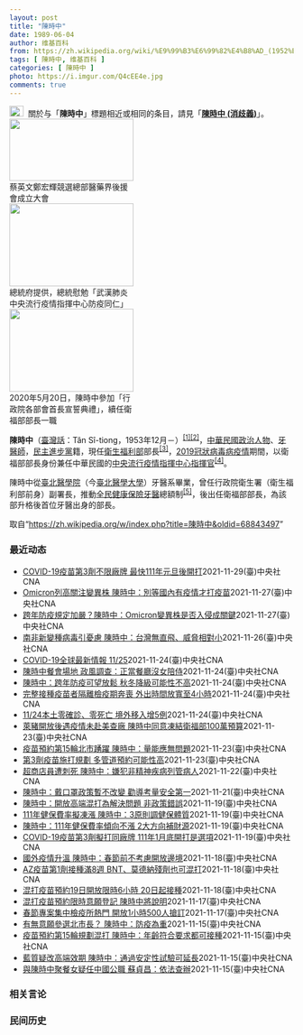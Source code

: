 ```yaml
---
layout: post
title: "陳時中"
date: 1989-06-04
author: 维基百科
from: https://zh.wikipedia.org/wiki/%E9%99%B3%E6%99%82%E4%B8%AD_(1952%E5%B9%B4)
tags: [ 陳時中, 维基百科 ]
categories: [ 陳時中 ]
photo: https://i.imgur.com/Q4cEE4e.jpg
comments: true
---
```

<div class="mw-parser-output"><div id="noteTA-54dafe5e" class="noteTA"><div class="noteTA-group"><div data-noteta-group-source="module" data-noteta-group="Medicine"></div></div></div>
<div role="note" class="hatnote navigation-not-searchable"><a href="/wiki/Wikipedia:%E6%B6%88%E6%AD%A7%E4%B9%89" title="Wikipedia:消歧义"><img alt="Disambig gray.svg" src="//upload.wikimedia.org/wikipedia/commons/thumb/5/5f/Disambig_gray.svg/25px-Disambig_gray.svg.png" decoding="async" width="25" height="19" srcset="//upload.wikimedia.org/wikipedia/commons/thumb/5/5f/Disambig_gray.svg/38px-Disambig_gray.svg.png 1.5x, //upload.wikimedia.org/wikipedia/commons/thumb/5/5f/Disambig_gray.svg/50px-Disambig_gray.svg.png 2x" data-file-width="220" data-file-height="168"></a><style data-mw-deduplicate="TemplateStyles:r67269465">.mw-parser-output .ifmobile>.mobile:nth-child(2n){display:none}</style><span class="ifmobile"><span class="nomobile">&nbsp;&nbsp;</span><span class="mobile"></span></span>關於与「<b>陳時中</b>」標題相近或相同的条目，請見「<b><a href="/wiki/%E9%99%B3%E6%99%82%E4%B8%AD_(%E6%B6%88%E6%AD%A7%E7%BE%A9)" class="mw-disambig" title="陳時中 (消歧義)">陳時中 (消歧義)</a></b>」。</div>

<div class="thumb tright"><div class="thumbinner" style="width:222px;"><a href="/wiki/File:%E9%84%AD%E5%AE%8F%E8%BC%9D%E8%88%87%E9%86%AB%E6%94%BF%E4%BA%BA%E5%A3%AB%E5%90%88%E7%85%A7.jpg" class="image"><img alt="" src="//upload.wikimedia.org/wikipedia/commons/thumb/e/e0/%E9%84%AD%E5%AE%8F%E8%BC%9D%E8%88%87%E9%86%AB%E6%94%BF%E4%BA%BA%E5%A3%AB%E5%90%88%E7%85%A7.jpg/220px-%E9%84%AD%E5%AE%8F%E8%BC%9D%E8%88%87%E9%86%AB%E6%94%BF%E4%BA%BA%E5%A3%AB%E5%90%88%E7%85%A7.jpg" decoding="async" width="220" height="110" class="thumbimage" srcset="//upload.wikimedia.org/wikipedia/commons/thumb/e/e0/%E9%84%AD%E5%AE%8F%E8%BC%9D%E8%88%87%E9%86%AB%E6%94%BF%E4%BA%BA%E5%A3%AB%E5%90%88%E7%85%A7.jpg/330px-%E9%84%AD%E5%AE%8F%E8%BC%9D%E8%88%87%E9%86%AB%E6%94%BF%E4%BA%BA%E5%A3%AB%E5%90%88%E7%85%A7.jpg 1.5x, //upload.wikimedia.org/wikipedia/commons/thumb/e/e0/%E9%84%AD%E5%AE%8F%E8%BC%9D%E8%88%87%E9%86%AB%E6%94%BF%E4%BA%BA%E5%A3%AB%E5%90%88%E7%85%A7.jpg/440px-%E9%84%AD%E5%AE%8F%E8%BC%9D%E8%88%87%E9%86%AB%E6%94%BF%E4%BA%BA%E5%A3%AB%E5%90%88%E7%85%A7.jpg 2x" data-file-width="4160" data-file-height="2080"></a>  <div class="thumbcaption"><div class="magnify"><a href="/wiki/File:%E9%84%AD%E5%AE%8F%E8%BC%9D%E8%88%87%E9%86%AB%E6%94%BF%E4%BA%BA%E5%A3%AB%E5%90%88%E7%85%A7.jpg" class="internal" title="放大"></a></div>蔡英文鄭宏輝競選總部醫藥界後援會成立大會</div></div></div>
<div class="thumb tright"><div class="thumbinner" style="width:222px;"><a href="/wiki/File:02.07_%E7%B8%BD%E7%B5%B1%E6%85%B0%E5%8B%89%E3%80%8C%E5%9A%B4%E9%87%8D%E7%89%B9%E6%AE%8A%E5%82%B3%E6%9F%93%E6%80%A7%E8%82%BA%E7%82%8E%E4%B8%AD%E5%A4%AE%E6%B5%81%E8%A1%8C%E7%96%AB%E6%83%85%E6%8C%87%E6%8F%AE%E4%B8%AD%E5%BF%83%E9%98%B2%E7%96%AB%E5%90%8C%E4%BB%81%E3%80%8D_(49500116692).jpg" class="image"><img alt="" src="//upload.wikimedia.org/wikipedia/commons/thumb/9/95/02.07_%E7%B8%BD%E7%B5%B1%E6%85%B0%E5%8B%89%E3%80%8C%E5%9A%B4%E9%87%8D%E7%89%B9%E6%AE%8A%E5%82%B3%E6%9F%93%E6%80%A7%E8%82%BA%E7%82%8E%E4%B8%AD%E5%A4%AE%E6%B5%81%E8%A1%8C%E7%96%AB%E6%83%85%E6%8C%87%E6%8F%AE%E4%B8%AD%E5%BF%83%E9%98%B2%E7%96%AB%E5%90%8C%E4%BB%81%E3%80%8D_%2849500116692%29.jpg/220px-02.07_%E7%B8%BD%E7%B5%B1%E6%85%B0%E5%8B%89%E3%80%8C%E5%9A%B4%E9%87%8D%E7%89%B9%E6%AE%8A%E5%82%B3%E6%9F%93%E6%80%A7%E8%82%BA%E7%82%8E%E4%B8%AD%E5%A4%AE%E6%B5%81%E8%A1%8C%E7%96%AB%E6%83%85%E6%8C%87%E6%8F%AE%E4%B8%AD%E5%BF%83%E9%98%B2%E7%96%AB%E5%90%8C%E4%BB%81%E3%80%8D_%2849500116692%29.jpg" decoding="async" width="220" height="147" class="thumbimage" srcset="//upload.wikimedia.org/wikipedia/commons/thumb/9/95/02.07_%E7%B8%BD%E7%B5%B1%E6%85%B0%E5%8B%89%E3%80%8C%E5%9A%B4%E9%87%8D%E7%89%B9%E6%AE%8A%E5%82%B3%E6%9F%93%E6%80%A7%E8%82%BA%E7%82%8E%E4%B8%AD%E5%A4%AE%E6%B5%81%E8%A1%8C%E7%96%AB%E6%83%85%E6%8C%87%E6%8F%AE%E4%B8%AD%E5%BF%83%E9%98%B2%E7%96%AB%E5%90%8C%E4%BB%81%E3%80%8D_%2849500116692%29.jpg/330px-02.07_%E7%B8%BD%E7%B5%B1%E6%85%B0%E5%8B%89%E3%80%8C%E5%9A%B4%E9%87%8D%E7%89%B9%E6%AE%8A%E5%82%B3%E6%9F%93%E6%80%A7%E8%82%BA%E7%82%8E%E4%B8%AD%E5%A4%AE%E6%B5%81%E8%A1%8C%E7%96%AB%E6%83%85%E6%8C%87%E6%8F%AE%E4%B8%AD%E5%BF%83%E9%98%B2%E7%96%AB%E5%90%8C%E4%BB%81%E3%80%8D_%2849500116692%29.jpg 1.5x, //upload.wikimedia.org/wikipedia/commons/thumb/9/95/02.07_%E7%B8%BD%E7%B5%B1%E6%85%B0%E5%8B%89%E3%80%8C%E5%9A%B4%E9%87%8D%E7%89%B9%E6%AE%8A%E5%82%B3%E6%9F%93%E6%80%A7%E8%82%BA%E7%82%8E%E4%B8%AD%E5%A4%AE%E6%B5%81%E8%A1%8C%E7%96%AB%E6%83%85%E6%8C%87%E6%8F%AE%E4%B8%AD%E5%BF%83%E9%98%B2%E7%96%AB%E5%90%8C%E4%BB%81%E3%80%8D_%2849500116692%29.jpg/440px-02.07_%E7%B8%BD%E7%B5%B1%E6%85%B0%E5%8B%89%E3%80%8C%E5%9A%B4%E9%87%8D%E7%89%B9%E6%AE%8A%E5%82%B3%E6%9F%93%E6%80%A7%E8%82%BA%E7%82%8E%E4%B8%AD%E5%A4%AE%E6%B5%81%E8%A1%8C%E7%96%AB%E6%83%85%E6%8C%87%E6%8F%AE%E4%B8%AD%E5%BF%83%E9%98%B2%E7%96%AB%E5%90%8C%E4%BB%81%E3%80%8D_%2849500116692%29.jpg 2x" data-file-width="2048" data-file-height="1365"></a>  <div class="thumbcaption"><div class="magnify"><a href="/wiki/File:02.07_%E7%B8%BD%E7%B5%B1%E6%85%B0%E5%8B%89%E3%80%8C%E5%9A%B4%E9%87%8D%E7%89%B9%E6%AE%8A%E5%82%B3%E6%9F%93%E6%80%A7%E8%82%BA%E7%82%8E%E4%B8%AD%E5%A4%AE%E6%B5%81%E8%A1%8C%E7%96%AB%E6%83%85%E6%8C%87%E6%8F%AE%E4%B8%AD%E5%BF%83%E9%98%B2%E7%96%AB%E5%90%8C%E4%BB%81%E3%80%8D_(49500116692).jpg" class="internal" title="放大"></a></div>總統府提供，總統慰勉「武漢肺炎中央流行疫情指揮中心防疫同仁」</div></div></div>
<div class="thumb tright"><div class="thumbinner" style="width:222px;"><a href="/wiki/File:05.20_%E7%B8%BD%E7%B5%B1%E4%B8%BB%E6%8C%81%E3%80%8C%E8%A1%8C%E6%94%BF%E9%99%A2%E5%89%AF%E9%99%A2%E9%95%B7%E6%9A%A8%E5%90%84%E9%83%A8%E6%9C%83%E9%A6%96%E9%95%B7%E5%AE%A3%E8%AA%93%E5%85%B8%E7%A6%AE%E3%80%8D-%E9%99%B3%E6%99%82%E4%B8%AD.jpg" class="image"><img alt="" src="//upload.wikimedia.org/wikipedia/commons/thumb/a/aa/05.20_%E7%B8%BD%E7%B5%B1%E4%B8%BB%E6%8C%81%E3%80%8C%E8%A1%8C%E6%94%BF%E9%99%A2%E5%89%AF%E9%99%A2%E9%95%B7%E6%9A%A8%E5%90%84%E9%83%A8%E6%9C%83%E9%A6%96%E9%95%B7%E5%AE%A3%E8%AA%93%E5%85%B8%E7%A6%AE%E3%80%8D-%E9%99%B3%E6%99%82%E4%B8%AD.jpg/220px-05.20_%E7%B8%BD%E7%B5%B1%E4%B8%BB%E6%8C%81%E3%80%8C%E8%A1%8C%E6%94%BF%E9%99%A2%E5%89%AF%E9%99%A2%E9%95%B7%E6%9A%A8%E5%90%84%E9%83%A8%E6%9C%83%E9%A6%96%E9%95%B7%E5%AE%A3%E8%AA%93%E5%85%B8%E7%A6%AE%E3%80%8D-%E9%99%B3%E6%99%82%E4%B8%AD.jpg" decoding="async" width="220" height="147" class="thumbimage" srcset="//upload.wikimedia.org/wikipedia/commons/thumb/a/aa/05.20_%E7%B8%BD%E7%B5%B1%E4%B8%BB%E6%8C%81%E3%80%8C%E8%A1%8C%E6%94%BF%E9%99%A2%E5%89%AF%E9%99%A2%E9%95%B7%E6%9A%A8%E5%90%84%E9%83%A8%E6%9C%83%E9%A6%96%E9%95%B7%E5%AE%A3%E8%AA%93%E5%85%B8%E7%A6%AE%E3%80%8D-%E9%99%B3%E6%99%82%E4%B8%AD.jpg/330px-05.20_%E7%B8%BD%E7%B5%B1%E4%B8%BB%E6%8C%81%E3%80%8C%E8%A1%8C%E6%94%BF%E9%99%A2%E5%89%AF%E9%99%A2%E9%95%B7%E6%9A%A8%E5%90%84%E9%83%A8%E6%9C%83%E9%A6%96%E9%95%B7%E5%AE%A3%E8%AA%93%E5%85%B8%E7%A6%AE%E3%80%8D-%E9%99%B3%E6%99%82%E4%B8%AD.jpg 1.5x, //upload.wikimedia.org/wikipedia/commons/thumb/a/aa/05.20_%E7%B8%BD%E7%B5%B1%E4%B8%BB%E6%8C%81%E3%80%8C%E8%A1%8C%E6%94%BF%E9%99%A2%E5%89%AF%E9%99%A2%E9%95%B7%E6%9A%A8%E5%90%84%E9%83%A8%E6%9C%83%E9%A6%96%E9%95%B7%E5%AE%A3%E8%AA%93%E5%85%B8%E7%A6%AE%E3%80%8D-%E9%99%B3%E6%99%82%E4%B8%AD.jpg/440px-05.20_%E7%B8%BD%E7%B5%B1%E4%B8%BB%E6%8C%81%E3%80%8C%E8%A1%8C%E6%94%BF%E9%99%A2%E5%89%AF%E9%99%A2%E9%95%B7%E6%9A%A8%E5%90%84%E9%83%A8%E6%9C%83%E9%A6%96%E9%95%B7%E5%AE%A3%E8%AA%93%E5%85%B8%E7%A6%AE%E3%80%8D-%E9%99%B3%E6%99%82%E4%B8%AD.jpg 2x" data-file-width="2508" data-file-height="1672"></a>  <div class="thumbcaption"><div class="magnify"><a href="/wiki/File:05.20_%E7%B8%BD%E7%B5%B1%E4%B8%BB%E6%8C%81%E3%80%8C%E8%A1%8C%E6%94%BF%E9%99%A2%E5%89%AF%E9%99%A2%E9%95%B7%E6%9A%A8%E5%90%84%E9%83%A8%E6%9C%83%E9%A6%96%E9%95%B7%E5%AE%A3%E8%AA%93%E5%85%B8%E7%A6%AE%E3%80%8D-%E9%99%B3%E6%99%82%E4%B8%AD.jpg" class="internal" title="放大"></a></div>2020年5月20日，陳時中參加「行政院各部會首長宣誓典禮」，續任衛福部部長一職</div></div></div>
<p><b>陳時中</b>（<a href="/wiki/%E8%87%BA%E7%81%A3%E8%A9%B1" title="臺灣話">臺灣話</a>：<span lang="nan"><style data-mw-deduplicate="TemplateStyles:r58929728">.mw-parser-output .sans-serif{font-family:-apple-system,BlinkMacSystemFont,"Segoe UI",Roboto,Lato,"Helvetica Neue",Helvetica,Arial,sans-serif}</style><span class="sans-serif"><span lang="nan">Tân Sî-tiong</span></span></span>，1953年12月<span class="useeditintro" title="Template:BLP editintro">－</span>）<sup id="cite_ref-1" class="reference"><a href="#cite_note-1">[1]</a></sup><sup id="cite_ref-2" class="reference"><a href="#cite_note-2">[2]</a></sup>，<a href="/wiki/%E4%B8%AD%E8%8F%AF%E6%B0%91%E5%9C%8B" title="中華民國">中華民國</a><a href="/wiki/%E6%94%BF%E6%B2%BB%E4%BA%BA%E7%89%A9" title="政治人物">政治人物</a>、<a href="/wiki/%E7%89%99%E9%86%AB%E5%B8%AB" class="mw-redirect" title="牙醫師">牙醫師</a>，<a href="/wiki/%E6%B0%91%E4%B8%BB%E9%80%B2%E6%AD%A5%E9%BB%A8" title="民主進步黨">民主進步黨</a>籍，現任<a href="/wiki/%E4%B8%AD%E8%8F%AF%E6%B0%91%E5%9C%8B%E8%A1%9B%E7%94%9F%E7%A6%8F%E5%88%A9%E9%83%A8" title="中華民國衛生福利部">衛生福利部</a>部長<sup id="cite_ref-3" class="reference"><a href="#cite_note-3">[3]</a></sup>，<a href="/wiki/2019%E5%86%A0%E7%8B%80%E7%97%85%E6%AF%92%E7%97%85%E8%87%BA%E7%81%A3%E7%96%AB%E6%83%85" title="2019冠狀病毒病臺灣疫情">2019冠狀病毒病疫情</a>期間，以衛福部部長身份兼任中華民國的<a href="/wiki/%E5%9C%8B%E5%AE%B6%E8%A1%9B%E7%94%9F%E6%8C%87%E6%8F%AE%E4%B8%AD%E5%BF%83%E4%B8%AD%E5%A4%AE%E6%B5%81%E8%A1%8C%E7%96%AB%E6%83%85%E6%8C%87%E6%8F%AE%E4%B8%AD%E5%BF%83" title="國家衛生指揮中心中央流行疫情指揮中心">中央流行疫情指揮中心</a><a href="/wiki/%E6%8C%87%E6%8F%AE%E5%AE%98" title="指揮官">指揮官</a><sup id="cite_ref-4" class="reference"><a href="#cite_note-4">[4]</a></sup>。
</p><p>陳時中從<a href="/wiki/%E8%87%BA%E5%8C%97%E9%86%AB%E5%AD%B8%E9%99%A2" class="mw-redirect" title="臺北醫學院">臺北醫學院</a>（今<a href="/wiki/%E8%87%BA%E5%8C%97%E9%86%AB%E5%AD%B8%E5%A4%A7%E5%AD%B8" title="臺北醫學大學">臺北醫學大學</a>）牙醫系畢業，曾任行政院衛生署（衛生福利部前身）副署長，推動<a href="/wiki/%E5%85%A8%E6%B0%91%E5%81%A5%E5%BA%B7%E4%BF%9D%E9%9A%AA" title="全民健康保險">全民健康保險</a><a href="/wiki/%E7%89%99%E9%86%AB" title="牙醫">牙醫</a>總額制<sup id="cite_ref-5" class="reference"><a href="#cite_note-5">[5]</a></sup>，後出任衛福部部長，為該部升格後首位牙醫出身的部長。
</p>
</div><noscript><img src="//zh.wikipedia.org/wiki/Special:CentralAutoLogin/start?type=1x1" alt="" title="" width="1" height="1" style="border: none; position: absolute;"></noscript>
<div class="printfooter">取自“<a dir="ltr" href="https://zh.wikipedia.org/w/index.php?title=陳時中&amp;oldid=68843497">https://zh.wikipedia.org/w/index.php?title=陳時中&amp;oldid=68843497</a>”</div><div id="recent-news"><h3>最近动态</h3><ul><li><a href="https://nodebe4.github.io/waimei/2021-11-29/COVID-19%E7%96%AB%E8%8B%97%E7%AC%AC3%E5%8A%91%E4%B8%8D%E9%99%90%E5%BB%A0%E7%89%8C-%E6%9C%80%E5%BF%AB111%E5%B9%B4%E5%85%83%E6%97%A6%E5%BE%8C%E9%96%8B%E6%89%93" title="COVID-19疫苗第3劑不限廠牌 最快111年元旦後開打—— 指揮中心指揮官陳時中29日表示，第3劑COVID-19疫苗最快於明年1月1日後開打，且不限制疫苗廠牌。（中央社檔案照片） （中央社...">COVID-19疫苗第3劑不限廠牌 最快111年元旦後開打</a><time>2021-11-29</time><a class="tag">(臺)中央社CNA</a></li>
<li><a href="https://nodebe4.github.io/waimei/2021-11-27/Omicron%E5%88%97%E9%AB%98%E9%97%9C%E6%B3%A8%E8%AE%8A%E7%95%B0%E6%A0%AA-%E9%99%B3%E6%99%82%E4%B8%AD-%E5%88%A5%E7%AD%89%E5%9C%8B%E5%85%A7%E6%9C%89%E7%96%AB%E6%83%85%E6%89%8D%E6%89%93%E7%96%AB%E8%8B%97" title="Omicron列高關注變異株 陳時中：別等國內有疫情才打疫苗—— 中央流行疫情指揮中心指揮官陳時中28日說，中央面對Omicron變種已做好準備，滾動式修訂防疫規範，但民眾也不要等到有疫情才打疫...">Omicron列高關注變異株 陳時中：別等國內有疫情才打疫苗</a><time>2021-11-27</time><a class="tag">(臺)中央社CNA</a></li>
<li><a href="https://nodebe4.github.io/waimei/2021-11-27/%E8%B7%A8%E5%B9%B4%E9%98%B2%E7%96%AB%E8%A6%8F%E5%AE%9A%E5%8A%A0%E5%9A%B4-%E9%99%B3%E6%99%82%E4%B8%AD-Omicron%E8%AE%8A%E7%95%B0%E6%A0%AA%E6%98%AF%E5%90%A6%E5%85%A5%E4%BE%B5%E6%88%90%E9%97%9C%E9%8D%B5" title="跨年防疫規定加嚴？陳時中：Omicron變異株是否入侵成關鍵—— 疫情指揮中心指揮官陳時中表示，萬一Omicron變異株入侵社區，各種防疫規定都會趨嚴，跨年防疫規定也不例外，將根據疫情滾動式調整...">跨年防疫規定加嚴？陳時中：Omicron變異株是否入侵成關鍵</a><time>2021-11-27</time><a class="tag">(臺)中央社CNA</a></li>
<li><a href="https://nodebe4.github.io/waimei/2021-11-26/%E5%8D%97%E9%9D%9E%E6%96%B0%E8%AE%8A%E7%A8%AE%E7%97%85%E6%AF%92%E5%BC%95%E6%86%82%E6%85%AE-%E9%99%B3%E6%99%82%E4%B8%AD-%E5%8F%B0%E7%81%A3%E7%84%A1%E7%9B%B4%E9%A3%9B-%E5%A8%81%E8%84%85%E7%9B%B8%E5%B0%8D%E5%B0%8F" title="南非新變種病毒引憂慮 陳時中：台灣無直飛、威脅相對小—— 南非新變異株近期在南非周圍國家現蹤，指揮中心指揮官陳時中26日表示，台灣無直飛航班，直接威脅相對小。（圖取自Pixabay圖庫） （中央...">南非新變種病毒引憂慮 陳時中：台灣無直飛、威脅相對小</a><time>2021-11-26</time><a class="tag">(臺)中央社CNA</a></li>
<li><a href="https://nodebe4.github.io/waimei/2021-11-24/COVID-19%E5%85%A8%E7%90%83%E6%9C%80%E6%96%B0%E6%83%85%E5%A0%B1-11-25" title="COVID-19全球最新情報 11/25—— 中央流行疫情指揮中心指揮官陳時中宣布，24日台灣沒有新增COVID-19本土病例，也沒有死亡個案。（中央社檔案照片） （中央社台北25日電）中東歐疫...">COVID-19全球最新情報 11/25</a><time>2021-11-24</time><a class="tag">(臺)中央社CNA</a></li>
<li><a href="https://nodebe4.github.io/waimei/2021-11-24/%E9%99%B3%E6%99%82%E4%B8%AD%E9%A4%90%E6%9C%83%E5%A0%B4%E5%9C%B0-%E6%94%BF%E9%A2%A8%E8%AA%BF%E6%9F%A5-%E6%AD%A3%E7%95%B6%E9%A4%90%E5%BB%B3%E6%B2%92%E5%A5%B3%E9%99%AA%E4%BE%8D" title="陳時中餐會場地 政風調查：正當餐廳沒女陪侍—— 網路流傳衛福部長陳時中餐會嗨唱影片並遭疑為女陪侍場所，經政風人調查，現場是沒女陪侍的正當義式餐廳。（中央社檔案照片） （中央社記者劉世怡台北24日...">陳時中餐會場地 政風調查：正當餐廳沒女陪侍</a><time>2021-11-24</time><a class="tag">(臺)中央社CNA</a></li>
<li><a href="https://nodebe4.github.io/waimei/2021-11-24/%E9%99%B3%E6%99%82%E4%B8%AD-%E8%B7%A8%E5%B9%B4%E9%98%B2%E7%96%AB%E5%8F%AF%E6%9C%9B%E6%94%BE%E9%AC%86-%E7%A7%8B%E5%86%AC%E9%99%8D%E7%B4%9A%E5%8F%AF%E8%83%BD%E6%80%A7%E4%B8%8D%E9%AB%98" title="陳時中：跨年防疫可望放鬆 秋冬降級可能性不高—— （中央社記者江慧珺、張茗喧台北24日電）COVID-19疫情穩定，加上疫苗持續接種，指揮中心指揮官陳時中今天表示，跨年活動防疫規定可望比去年寬鬆...">陳時中：跨年防疫可望放鬆 秋冬降級可能性不高</a><time>2021-11-24</time><a class="tag">(臺)中央社CNA</a></li>
<li><a href="https://nodebe4.github.io/waimei/2021-11-24/%E5%AE%8C%E6%95%B4%E6%8E%A5%E7%A8%AE%E7%96%AB%E8%8B%97%E8%80%85%E9%9A%94%E9%9B%A2%E6%AA%A2%E7%96%AB%E6%9C%9F%E5%A5%94%E5%96%AA-%E5%A4%96%E5%87%BA%E6%99%82%E9%96%93%E6%94%BE%E5%AF%AC%E8%87%B34%E5%B0%8F%E6%99%82" title="完整接種疫苗者隔離檢疫期奔喪 外出時間放寬至4小時—— 指揮中心指揮官陳時中宣布，居家檢疫、隔離者若完整接種疫苗，外出奔喪或探視的時間將從每天2小時放寬至4小時。（指揮中心提供） （中央社記者張...">完整接種疫苗者隔離檢疫期奔喪 外出時間放寬至4小時</a><time>2021-11-24</time><a class="tag">(臺)中央社CNA</a></li>
<li><a href="https://nodebe4.github.io/waimei/2021-11-24/11-24%E6%9C%AC%E5%9C%9F%E9%9B%B6%E7%A2%BA%E8%A8%BA-%E9%9B%B6%E6%AD%BB%E4%BA%A1-%E5%A2%83%E5%A4%96%E7%A7%BB%E5%85%A5%E5%A2%9E5%E4%BE%8B" title="11/24本土零確診、零死亡 境外移入增5例—— （中央社記者張茗喧、江慧珺台北24日電）中央流行疫情指揮中心指揮官陳時中宣布，今天國內沒有新增COVID-19（2019冠狀病毒疾病）本土病例，...">11/24本土零確診、零死亡  境外移入增5例</a><time>2021-11-24</time><a class="tag">(臺)中央社CNA</a></li>
<li><a href="https://nodebe4.github.io/waimei/2021-11-23/%E8%90%8A%E8%B1%AC%E9%96%8B%E6%94%BE%E5%BE%8C%E9%81%87%E7%96%AB%E6%83%85%E6%9C%AA%E8%B5%B4%E7%BE%8E%E6%9F%A5%E5%BB%A0-%E9%99%B3%E6%99%82%E4%B8%AD%E5%90%8C%E6%84%8F%E5%87%8D%E7%B5%90%E8%A1%9B%E7%A6%8F%E9%83%A8100%E8%90%AC%E9%A0%90%E7%AE%97" title="萊豬開放後遇疫情未赴美查廠 陳時中同意凍結衛福部100萬預算—— （中央社記者郭建伸台北24日電）在野黨立委今天在立法院衛環委員會上質疑，政府開放進口萊豬但至今尚未赴美查廠，提案凍結衛福部相關預...">萊豬開放後遇疫情未赴美查廠 陳時中同意凍結衛福部100萬預算</a><time>2021-11-23</time><a class="tag">(臺)中央社CNA</a></li>
<li><a href="https://nodebe4.github.io/waimei/2021-11-23/%E7%96%AB%E8%8B%97%E9%A0%90%E7%B4%84%E7%AC%AC15%E8%BC%AA%E5%8C%97%E5%B8%82%E8%B8%B4%E8%BA%8D-%E9%99%B3%E6%99%82%E4%B8%AD-%E9%87%8F%E8%83%BD%E6%87%89%E7%84%A1%E5%95%8F%E9%A1%8C" title="疫苗預約第15輪北市踴躍 陳時中：量能應無問題—— 對於外界關心第15輪COVID-19疫苗是否量能不足。衛生福利部長陳時中24日表示，台北市量能應沒有問題。（中央社檔案照片） （中央社記者郭建...">疫苗預約第15輪北市踴躍 陳時中：量能應無問題</a><time>2021-11-23</time><a class="tag">(臺)中央社CNA</a></li>
<li><a href="https://nodebe4.github.io/waimei/2021-11-23/%E7%AC%AC3%E5%8A%91%E7%96%AB%E8%8B%97%E6%96%BD%E6%89%93%E8%A6%8F%E5%8A%83-%E5%A4%9A%E7%AE%A1%E9%81%93%E9%A0%90%E7%B4%84%E5%8F%AF%E8%83%BD%E6%80%A7%E9%AB%98" title="第3劑疫苗施打規劃 多管道預約可能性高—— 疫情指揮中心指揮官陳時中23日說，目前疫苗預約施打已採3軌並行，未來追加第3劑同樣採多管道並行的可能性高。（中央社檔案照片） （中央社記者江慧珺、張茗...">第3劑疫苗施打規劃 多管道預約可能性高</a><time>2021-11-23</time><a class="tag">(臺)中央社CNA</a></li>
<li><a href="https://nodebe4.github.io/waimei/2021-11-22/%E8%B6%85%E5%95%86%E5%BA%97%E5%93%A1%E9%81%AD%E5%88%BA%E6%AD%BB-%E9%99%B3%E6%99%82%E4%B8%AD-%E5%AB%8C%E7%8A%AF%E9%9D%9E%E7%B2%BE%E7%A5%9E%E7%96%BE%E7%97%85%E5%88%97%E7%AE%A1%E7%97%85%E4%BA%BA" title="超商店員遭刺死 陳時中：嫌犯非精神疾病列管病人—— 超商店員因勸導顧客戴口罩遭刺死，衛福部長陳時中表示，該嫌犯不是精神疾病的列管病人。（中央社檔案照片） （中央社記者郭建伸台北22日電）超商店員...">超商店員遭刺死 陳時中：嫌犯非精神疾病列管病人</a><time>2021-11-22</time><a class="tag">(臺)中央社CNA</a></li>
<li><a href="https://nodebe4.github.io/waimei/2021-11-21/%E9%99%B3%E6%99%82%E4%B8%AD-%E6%88%B4%E5%8F%A3%E7%BD%A9%E6%94%BF%E7%AD%96%E6%9A%AB%E4%B8%8D%E6%94%B9%E8%AE%8A-%E5%8B%B8%E5%B0%8E%E8%80%83%E9%87%8F%E5%AE%89%E5%85%A8%E7%AC%AC%E4%B8%80" title="陳時中：戴口罩政策暫不改變 勸導考量安全第一—— 超商店員勸導戴口罩卻遭刺死，外界關注是否彈性調整戴口罩政策。衛生福利部長陳時中22日表示，戴口罩政策暫時不會改變，勸導戴口罩仍要以自身安全為第一...">陳時中：戴口罩政策暫不改變 勸導考量安全第一</a><time>2021-11-21</time><a class="tag">(臺)中央社CNA</a></li>
<li><a href="https://nodebe4.github.io/waimei/2021-11-19/%E9%99%B3%E6%99%82%E4%B8%AD-%E9%96%8B%E6%94%BE%E9%AB%98%E7%AB%AF%E6%B7%B7%E6%89%93%E7%82%BA%E8%A7%A3%E6%B1%BA%E5%95%8F%E9%A1%8C-%E9%9D%9E%E6%94%BF%E7%AD%96%E9%8C%AF%E8%AA%A4" title="陳時中：開放高端混打為解決問題 非政策錯誤—— （中央社記者張茗喧台北20日電）接種高端疫苗者若需出國，可再打2劑國際認證疫苗，民進黨立委高嘉瑜認為政府應道歉。指揮中心指揮官陳時中今天表示，這是...">陳時中：開放高端混打為解決問題 非政策錯誤</a><time>2021-11-19</time><a class="tag">(臺)中央社CNA</a></li>
<li><a href="https://nodebe4.github.io/waimei/2021-11-19/111%E5%B9%B4%E5%81%A5%E4%BF%9D%E8%B2%BB%E7%8E%87%E6%93%AC%E5%87%8D%E6%BC%B2-%E9%99%B3%E6%99%82%E4%B8%AD-3%E5%8E%9F%E5%89%87%E8%AA%BF%E5%81%A5%E4%BF%9D%E9%AB%94%E8%B3%AA" title="111年健保費率擬凍漲 陳時中：3原則調健保體質—— （中央社記者張茗喧台北20日電）明年底健保安全準備金可能低於一個月，健保費恐漲。衛福部長陳時中今天表示，明年健保費率傾向不調，將在提升品質、...">111年健保費率擬凍漲  陳時中：3原則調健保體質</a><time>2021-11-19</time><a class="tag">(臺)中央社CNA</a></li>
<li><a href="https://nodebe4.github.io/waimei/2021-11-19/%E9%99%B3%E6%99%82%E4%B8%AD-111%E5%B9%B4%E5%81%A5%E4%BF%9D%E8%B2%BB%E7%8E%87%E5%82%BE%E5%90%91%E4%B8%8D%E6%BC%B2-2%E5%A4%A7%E6%96%B9%E5%90%91%E8%A3%9C%E8%B2%A1%E6%BA%90" title="陳時中：111年健保費率傾向不漲 2大方向補財源—— 衛福部長陳時中19日表示，明年健保費率傾向不調漲。（中央社檔案照片） （中央社記者張茗喧台北19日電）因應明年健保安全準備金將見底，健保費率...">陳時中：111年健保費率傾向不漲 2大方向補財源</a><time>2021-11-19</time><a class="tag">(臺)中央社CNA</a></li>
<li><a href="https://nodebe4.github.io/waimei/2021-11-19/COVID-19%E7%96%AB%E8%8B%97%E7%AC%AC3%E5%8A%91%E6%93%AC%E6%89%93%E5%90%8C%E5%BB%A0%E7%89%8C-111%E5%B9%B41%E6%9C%88%E5%BA%95%E9%96%8B%E6%89%93%E6%98%AF%E9%81%B8%E9%A0%85" title="COVID-19疫苗第3劑擬打同廠牌 111年1月底開打是選項—— （中央社記者張茗喧、陳婕翎台北19日電）全球紛紛開打第3劑COVID-19疫苗，國內規劃為何備受矚目。指揮中心指揮官陳時中今天...">COVID-19疫苗第3劑擬打同廠牌 111年1月底開打是選項</a><time>2021-11-19</time><a class="tag">(臺)中央社CNA</a></li>
<li><a href="https://nodebe4.github.io/waimei/2021-11-18/%E5%9C%8B%E5%A4%96%E7%96%AB%E6%83%85%E5%8D%87%E6%BA%AB-%E9%99%B3%E6%99%82%E4%B8%AD-%E6%98%A5%E7%AF%80%E5%89%8D%E4%B8%8D%E8%80%83%E6%85%AE%E9%96%8B%E6%94%BE%E9%82%8A%E5%A2%83" title="國外疫情升溫 陳時中：春節前不考慮開放邊境—— 國際間COVID-19疫情升溫，指揮中心指揮官陳時中18日說，國外放鬆要等春節過後才會考慮。（中央社檔案照片） （中央社記者江慧珺、許秩維台北18...">國外疫情升溫 陳時中：春節前不考慮開放邊境</a><time>2021-11-18</time><a class="tag">(臺)中央社CNA</a></li>
<li><a href="https://nodebe4.github.io/waimei/2021-11-18/AZ%E7%96%AB%E8%8B%97%E7%AC%AC1%E5%8A%91%E6%8E%A5%E7%A8%AE%E6%BB%BF8%E9%80%B1-BNT-%E8%8E%AB%E5%BE%B7%E7%B4%8D%E6%AE%98%E5%8A%91%E4%B9%9F%E5%8F%AF%E6%B7%B7%E6%89%93" title="AZ疫苗第1劑接種滿8週 BNT、莫德納殘劑也可混打—— （中央社記者江慧珺、許秩維台北18日電）疫情指揮中心開放AZ混打BNT、莫德納疫苗預約接種，指揮官陳時中今天說，只要符合混打資格的民眾，...">AZ疫苗第1劑接種滿8週 BNT、莫德納殘劑也可混打</a><time>2021-11-18</time><a class="tag">(臺)中央社CNA</a></li>
<li><a href="https://nodebe4.github.io/waimei/2021-11-18/%E6%B7%B7%E6%89%93%E7%96%AB%E8%8B%97%E9%A0%90%E7%B4%8419%E6%97%A5%E9%96%8B%E6%94%BE%E9%99%90%E6%99%826%E5%B0%8F%E6%99%82-20%E6%97%A5%E8%B5%B7%E6%8E%A5%E7%A8%AE" title="混打疫苗預約19日開放限時6小時 20日起接種—— 指揮中心指揮官陳時中宣布，第14輪疫苗將加開AZ混打預約，19日上午10時至下午4時開放預約，並於20至21日施打。（中央社檔案照片） （中央...">混打疫苗預約19日開放限時6小時 20日起接種</a><time>2021-11-18</time><a class="tag">(臺)中央社CNA</a></li>
<li><a href="https://nodebe4.github.io/waimei/2021-11-17/%E6%B7%B7%E6%89%93%E7%96%AB%E8%8B%97%E9%A0%90%E7%B4%84%E9%99%90%E6%99%82%E6%84%8F%E9%A1%98%E7%99%BB%E8%A8%98-%E9%99%B3%E6%99%82%E4%B8%AD%E5%B0%87%E8%AA%AA%E6%98%8E" title="混打疫苗預約限時意願登記 陳時中將說明—— （中央社記者江慧珺台北18日電）中央流行疫情指揮中心今天限時開放第1劑接種AZ疫苗者，可混打BNT與莫德納疫苗的意願登記，另第15輪疫苗規劃如何預約施...">混打疫苗預約限時意願登記 陳時中將說明</a><time>2021-11-17</time><a class="tag">(臺)中央社CNA</a></li>
<li><a href="https://nodebe4.github.io/waimei/2021-11-17/%E6%98%A5%E7%AF%80%E5%B0%88%E6%A1%88%E9%9B%86%E4%B8%AD%E6%AA%A2%E7%96%AB%E6%89%80%E7%86%B1%E9%96%80-%E9%96%8B%E6%94%BE1%E5%B0%8F%E6%99%82500%E4%BA%BA%E6%90%B6%E8%A8%82" title="春節專案集中檢疫所熱門 開放1小時500人搶訂—— 中央流行疫情指揮中心釋出3600間的集中檢疫所房間供「7+7」春節專案訂房，指揮官陳時中17日表示，開放訂房1小時，約500人預訂。圖為新北烏...">春節專案集中檢疫所熱門 開放1小時500人搶訂</a><time>2021-11-17</time><a class="tag">(臺)中央社CNA</a></li>
<li><a href="https://nodebe4.github.io/waimei/2021-11-15/%E6%9C%89%E7%84%A1%E6%84%8F%E9%A1%98%E5%8F%83%E9%81%B8%E5%8C%97%E5%B8%82%E9%95%B7-%E9%99%B3%E6%99%82%E4%B8%AD-%E9%98%B2%E7%96%AB%E7%82%BA%E9%87%8D" title="有無意願參選北市長？ 陳時中：防疫為重—— 國民黨立委吳斯懷16日詢問衛生福利部長陳時中（圖）有沒有意願參選台北市長？陳時中對此答覆，「防疫為重」。（中央社檔案照片） （中央社記者范正祥台北16...">有無意願參選北市長？ 陳時中：防疫為重</a><time>2021-11-15</time><a class="tag">(臺)中央社CNA</a></li>
<li><a href="https://nodebe4.github.io/waimei/2021-11-15/%E7%96%AB%E8%8B%97%E9%A0%90%E7%B4%84%E7%AC%AC15%E8%BC%AA%E8%A6%8F%E5%8A%83%E6%B7%B7%E6%89%93-%E9%99%B3%E6%99%82%E4%B8%AD-%E5%B9%B4%E9%BD%A1%E7%AC%A6%E5%90%88%E8%A6%81%E6%B1%82%E9%83%BD%E5%8F%AF%E6%8E%A5%E7%A8%AE" title="疫苗預約第15輪規劃混打 陳時中：年齡符合要求都可接種—— 衛福部長陳時中16日說，第15輪COVID-19疫苗的混打規劃劑量還需再精算，但只要符合疫苗本身所要求的年齡，都可以施打。圖為高捷美麗...">疫苗預約第15輪規劃混打 陳時中：年齡符合要求都可接種</a><time>2021-11-15</time><a class="tag">(臺)中央社CNA</a></li>
<li><a href="https://nodebe4.github.io/waimei/2021-11-15/%E8%97%8D%E8%B3%AA%E7%96%91%E6%94%B9%E9%AB%98%E7%AB%AF%E6%95%88%E6%9C%9F-%E9%99%B3%E6%99%82%E4%B8%AD-%E9%80%9A%E9%81%8E%E5%AE%89%E5%AE%9A%E6%80%A7%E8%A9%A6%E9%A9%97%E5%8F%AF%E5%BB%B6%E9%95%B7" title="藍質疑改高端效期 陳時中：通過安定性試驗可延長—— 國民黨立法院黨團總召費鴻泰等人質疑高端疫苗效期隨衛福部說改就改，衛福部長陳時中15日對此回應，「安定性試驗如果通過，（效期）就可以延長」。（中...">藍質疑改高端效期 陳時中：通過安定性試驗可延長</a><time>2021-11-15</time><a class="tag">(臺)中央社CNA</a></li>
<li><a href="https://nodebe4.github.io/waimei/2021-11-15/%E8%88%87%E9%99%B3%E6%99%82%E4%B8%AD%E8%81%9A%E9%A4%90%E5%A5%B3%E7%96%91%E4%BB%BB%E4%B8%AD%E5%9C%8B%E5%85%AC%E8%81%B7-%E8%98%87%E8%B2%9E%E6%98%8C-%E4%BE%9D%E6%B3%95%E6%9F%A5%E8%BE%A6" title="與陳時中聚餐女疑任中國公職 蘇貞昌：依法查辦—— （中央社記者陳俊華台北15日電）媒體報導，與衛福部長陳時中同行唱歌的女子陳曉蓁，是福建平潭招商局副局長。行政院長蘇貞昌今天說，其中是否有人在中國...">與陳時中聚餐女疑任中國公職  蘇貞昌：依法查辦</a><time>2021-11-15</time><a class="tag">(臺)中央社CNA</a></li>
</ul></div><div id="open-opinion"><h3>相关言论</h3><ul></ul></div><div id="mjls-record"><h3>民间历史</h3><ul></ul></div>